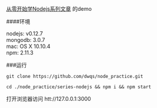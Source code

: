 [从零开始学Nodejs系列文章](http://blog.fens.me/series-nodejs/) 的demo

####环境

nodejs: v0.12.7 <br/>
mongodb: 3.0.7 <br/>
mac: OS X 10.10.4 <br/>
npm: 2.11.3 <br />

###运行
```
git clone https://github.com/dwqs/node_practice.git

cd ./node_practice/series-nodejs && npm i && npm start
```
打开浏览器访问 htt://127.0.0.1:3000